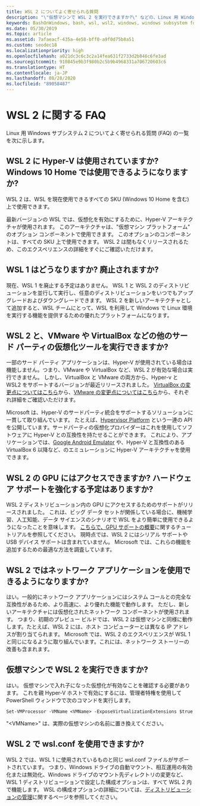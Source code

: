 ```yaml
---
title: WSL 2 についてよく寄せられる質問
description: "\"仮想マシンで WSL 2 を実行できますか?\" などの、Linux 用 Windows サブシステム 2 についてよく寄せられる質問 (FAQ) への回答をご確認いただけます。"
keywords: BashOnWindows, bash, wsl, wsl2, windows, windows subsystem for linux, windowssubsystem, ubuntu, debian, suse, windows 10, インストール
ms.date: 05/30/2019
ms.topic: article
ms.assetid: 7afaeacf-435a-4e58-bff0-a9f0d75b8a51
ms.custom: seodec18
ms.localizationpriority: high
ms.openlocfilehash: a021dc3c6c3c2a14fea631f2733d2b846c6fe3ad
ms.sourcegitcommit: 910845e9b3f980b2c5b9b4968331a706720603c6
ms.translationtype: HT
ms.contentlocale: ja-JP
ms.lasthandoff: 08/28/2020
ms.locfileid: "89058487"
---
```

# <a name="wsl-2-faqs"></a>WSL 2 に関する FAQ

Linux 用 Windows サブシステム 2 についてよく寄せられる質問 (FAQ) の一覧を次に示します。

## <a name="does-wsl-2-use-hyper-v-will-it-be-available-on-windows-10-home"></a>WSL 2 に Hyper-V は使用されていますか? Windows 10 Home では使用できるようになりますか?

WSL 2 は、WSL を現在使用できるすべての SKU (Windows 10 Home を含む) 上で使用できます。

最新バージョンの WSL では、仮想化を有効にするために、Hyper-V アーキテクチャが使用されます。 このアーキテクチャは、"仮想マシン プラットフォーム" のオプション コンポーネントで使用できます。 このオプションのコンポーネントは、すべての SKU 上で使用できます。 WSL 2 は間もなくリリースされるため、このエクスペリエンスの詳細をすぐにご確認いただけます。

## <a name="what-will-happen-to-wsl-1-will-it-be-abandoned"></a>WSL 1 はどうなりますか? 廃止されますか?

現在、WSL 1 を廃止する予定はありません。 WSL 1 と WSL 2 のディストリビューションを並行して実行し、任意のディストリビューションをいつでもアップグレードおよびダウングレードできます。 WSL 2 を新しいアーキテクチャとして追加すると、WSL チームにとって、WSL を利用して Windows で Linux 環境を実行する機能を提供するための優れたプラットフォームになります。

## <a name="will-i-be-able-to-run-wsl-2-and-other-3rd-party-virtualization-tools-such-as-vmware-or-virtualbox"></a>WSL 2 と、VMware や VirtualBox などの他のサード パーティの仮想化ツールを実行できますか?

一部のサード パーティ アプリケーションは、Hyper-V が使用されている場合は機能しません。つまり、VMware や VirtualBox など、WSL 2 が有効な場合は実行できません。 しかし、VirtualBox と VMware の両方から、Hyper-v と WSL2 をサポートするバージョンが最近リリースされました。 [VirtualBox の変更点についてはこちら][1]から、[VMware の変更点についてはこちら][4]から、それぞれ詳細をご確認いただけます。

Microsoft は、Hyper-V のサードパーティ統合をサポートするソリューションに一貫して取り組んでいます。 たとえば、[Hypervisor Platform][2] という一連の API を公開しています。サードパーティの仮想化プロバイダーはこれを使用してソフトウェアに Hyper-V との互換性を持たせることができます。 これにより、アプリケーションでは、[Google Android Emulator][3] や、Hyper-V と互換性のある VirtualBox 6 以降など、のエミュレーションに Hyper-V アーキテクチャを使用できます。

## <a name="can-i-access-the-gpu-in-wsl-2-are-there-plans-to-increase-hardware-support"></a>WSL 2 の GPU にはアクセスできますか? ハードウェア サポートを強化する予定はありますか?

WSL 2 ディストリビューション内の GPU にアクセスするためのサポートがリリースされました。 これは、ビッグ データ セットが関係している場合に、機械学習、人工知能、データ サイエンスのシナリオで WSL をより簡単に使用できるようになったことを意味します。 [こちらで、GPU サポートの概要](./tutorials/gpu-compute)に関するチュートリアルを参照してください。 現時点では、WSL 2 にはシリアル サポートや USB デバイス サポートは含まれていません。 Microsoft では、これらの機能を追加するための最適な方法を調査しています。

## <a name="will-wsl-2-be-able-to-use-networking-applications"></a>WSL 2 ではネットワーク アプリケーションを使用できるようになりますか?

はい。一般的にネットワーク アプリケーションにはシステム コールとの完全な互換性があるため、より高速に、より優れた機能で動作します。 ただし、新しいアーキテクチャには仮想化されたネットワーク コンポーネントが使用されます。 つまり、初期のプレビュー ビルドでは、WSL 2 は仮想マシンと同様に動作します。たとえば、WSL 2 には、ホスト コンピューターとは異なる IP アドレスが割り当てられます。 Microsoft では、WSL 2 のエクスペリエンスが WSL 1 と同じになるように取り組んでいます。これには、ネットワーク ストーリーの改善も含まれます。 

## <a name="can-i-run-wsl-2-in-a-virtual-machine"></a>仮想マシンで WSL 2 を実行できますか?

はい。 仮想マシンで入れ子になった仮想化が有効なことを確認する必要があります。 これを親 Hyper-V ホストで有効にするには、管理者特権を使用して PowerShell ウィンドウで次のコマンドを実行します。

`Set-VMProcessor -VMName <VMName> -ExposeVirtualizationExtensions $true`

"&lt;VMName&gt;" は、実際の仮想マシンの名前に置き換えてください。

## <a name="can-i-use-wslconf-in-wsl-2"></a>WSL 2 で wsl.conf を使用できますか?

WSL 2 では、WSL 1 に使用されているものと同じ wsl.conf ファイルがサポートされています。 つまり、Windows ドライブの自動マウント、相互運用の有効化または無効化、Windows ドライブのマウント先ディレクトリの変更など、WSL 1 ディストリビューションで設定した構成オプションは、すべて WSL 2 内で機能します。 WSL の構成オプションの詳細については、[ディストリビューションの管理](./wsl-config.md)に関するページを参照してください。

 [1]: https://www.virtualbox.org/wiki/Changelog-6.0
 [2]: https://docs.microsoft.com/virtualization/api/
 [3]: https://devblogs.microsoft.com/visualstudio/hyper-v-android-emulator-support/
 [4]: https://blogs.vmware.com/workstation/2020/01/vmware-workstation-tech-preview-20h1.html
